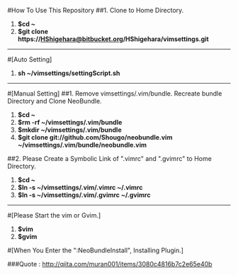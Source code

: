 #How To Use This Repository
##1. Clone to Home Directory.
1. **$cd ~**
2. **$git clone https://HShigehara@bitbucket.org/HShigehara/vimsettings.git**
---
#[Auto Setting]
1. **sh ~/vimsettings/settingScript.sh**
---
#[Manual Setting]
##1. Remove vimsettings/.vim/bundle. Recreate bundle Directory and Clone NeoBundle.
1. **$cd ~**
2. **$rm -rf ~/vimsettings/.vim/bundle**
3. **$mkdir ~/vimsettings/.vim/bundle**
4. **$git clone git://github.com/Shougo/neobundle.vim ~/vimsettings/.vim/bundle/neobundle.vim**

##2. Please Create a Symbolic Link of ".vimrc" and ".gvimrc" to Home Directory.
1. **$cd ~**
2. **$ln -s ~/vimsettings/.vim/.vimrc ~/.vimrc**
3. **$ln -s ~/vimsettings/.vim/.gvimrc ~/.gvimrc**
---

#[Please Start the vim or Gvim.]
1. **$vim**
1. **$gvim**

#[When You Enter the ":NeoBundleInstall", Installing Plugin.]

###Quote : http://qiita.com/muran001/items/3080c4816b7c2e65e40b